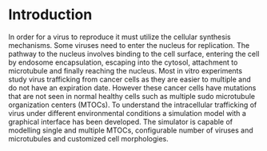 Introduction
============

In order for a virus to reproduce it must utilize the cellular synthesis mechanisms. Some viruses need to enter the nucleus for replication. The pathway to the nucleus involves binding to the cell surface, entering the cell by endosome encapsulation, escaping into the cytosol, attachment to microtubule and finally reaching the nucleus. Most in vitro experiments study virus trafficking from cancer cells as they are easier to multiple and do not have an expiration date. However these cancer cells have mutations that are not seen in normal healthy cells such as multiple sudo microtubule organization centers (MTOCs). To understand the intracellular trafficking of virus under different environmental conditions a simulation model with a graphical interface has been developed. The simulator is capable of modelling single and multiple MTOCs, configurable number of viruses and microtubules and customized cell morphologies.